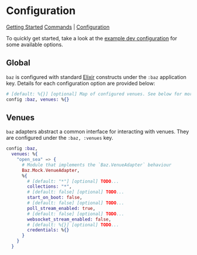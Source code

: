 # Configuration

[Getting Started](./GETTING_STARTED.md) [Commands](./COMMANDS.md) | [Configuration](./CONFIGURATION.md)

To quickly get started, take a look at the [example dev configuration](../config/dev.exs.example) for some available options.

## Global

`baz` is configured with standard [Elixir](https://elixir-lang.org/getting-started/mix-otp/config-and-releases.html)
constructs under the `:baz` application key. Details for each configuration option are provided below:

```elixir
# [default: %{}] [optional] Map of configured venues. See below for more details.
config :baz, venues: %{}
```

## Venues

`baz` adapters abstract a common interface for interacting with venues. They are configured under
the `:baz, :venues` key.

```elixir
config :baz,
  venues: %{
    "open_sea" => {
      # Module that implements the `Baz.VenueAdapter` behaviour
      Baz.Mock.VenueAdapter,
      %{
        # [default: "*"] [optional] TODO...
        collections: "*",
        # [default: false] [optional] TODO...
        start_on_boot: false,
        # [default: false] [optional] TODO...
        poll_stream_enabled: true,
        # [default: false] [optional] TODO...
        websocket_stream_enabled: false,
        # [default: %{}] [optional] TODO...
        credentials: %{}
      }
    }
  }
```
